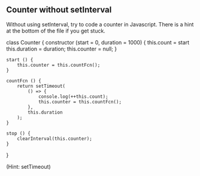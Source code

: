 ## Counter without setInterval

Without using setInterval, try to code a counter in Javascript. There is a hint at the bottom of the file if you get stuck.

class Counter {
    constructor (start = 0, duration = 1000) {
        this.count = start
        this.duration = duration;
        this.counter = null;
    }

    start () {
        this.counter = this.countFcn();
    }

    countFcn () {
        return setTimeout(
            () => { 
                console.log(++this.count); 
                this.counter = this.countFcn(); 
            }, 
            this.duration
        );
    }

    stop () {
        clearInterval(this.counter);
    }
}







































































(Hint: setTimeout)